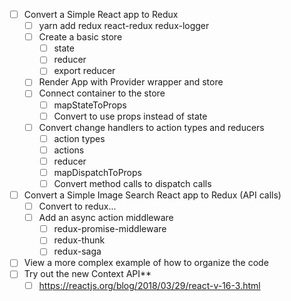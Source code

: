 * [ ] Convert a Simple React app to Redux
  * [ ] yarn add redux react-redux redux-logger
  * [ ] Create a basic store
    * [ ] state
    * [ ] reducer
    * [ ] export reducer
  * [ ] Render App with Provider wrapper and store
  * [ ] Connect container to the store
    * [ ] mapStateToProps
    * [ ] Convert to use props instead of state
  * [ ] Convert change handlers to action types and reducers
    * [ ] action types
    * [ ] actions
    * [ ] reducer
    * [ ] mapDispatchToProps
    * [ ] Convert method calls to dispatch calls
* [ ] Convert a Simple Image Search React app to Redux (API calls)
  * [ ] Convert to redux...
  * [ ] Add an async action middleware
    * [ ] redux-promise-middleware
    * [ ] redux-thunk
    * [ ] redux-saga
* [ ] View a more complex example of how to organize the code
* [ ] Try out the new Context API**
  * [ ] https://reactjs.org/blog/2018/03/29/react-v-16-3.html
